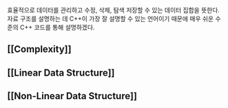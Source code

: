 효율적으로 데이터를 관리하고 수정, 삭제, 탐색 저장할 수 있는 데이터 집합을 뜻한다.
자료 구조를 설명하는 데 C++이 가장 잘 설명할 수 있는 언어이기 때문에 매우 쉬운 수준의 C++ 코드를 통해 설명하겠다.

## [[Complexity]]
## [[Linear Data Structure]]
## [[Non-Linear Data Structure]]